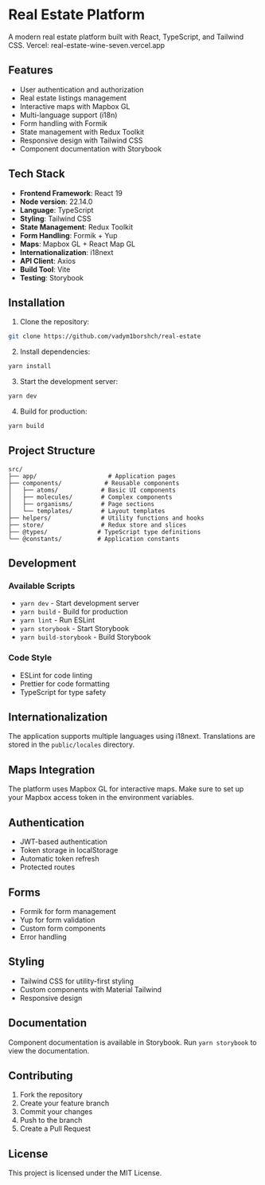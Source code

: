 # Real Estate Platform

A modern real estate platform built with React, TypeScript, and Tailwind CSS.
Vercel: real-estate-wine-seven.vercel.app

## Features

- User authentication and authorization
- Real estate listings management
- Interactive maps with Mapbox GL
- Multi-language support (i18n)
- Form handling with Formik
- State management with Redux Toolkit
- Responsive design with Tailwind CSS
- Component documentation with Storybook

## Tech Stack

- **Frontend Framework**: React 19
- **Node version**: 22.14.0
- **Language**: TypeScript
- **Styling**: Tailwind CSS
- **State Management**: Redux Toolkit
- **Form Handling**: Formik + Yup
- **Maps**: Mapbox GL + React Map GL
- **Internationalization**: i18next
- **API Client**: Axios
- **Build Tool**: Vite
- **Testing**: Storybook

## Installation

1. Clone the repository:

```bash
git clone https://github.com/vadym1borshch/real-estate
```

2. Install dependencies:

```bash
yarn install
```

3. Start the development server:

```bash
yarn dev
```

4. Build for production:

```bash
yarn build
```

## Project Structure

```
src/
├── app/                    # Application pages
├── components/            # Reusable components
│   ├── atoms/            # Basic UI components
│   ├── molecules/        # Complex components
│   ├── organisms/        # Page sections
│   └── templates/        # Layout templates
├── helpers/              # Utility functions and hooks
├── store/                # Redux store and slices
├── @types/              # TypeScript type definitions
└── @constants/          # Application constants
```

## Development

### Available Scripts

- `yarn dev` - Start development server
- `yarn build` - Build for production
- `yarn lint` - Run ESLint
- `yarn storybook` - Start Storybook
- `yarn build-storybook` - Build Storybook

### Code Style

- ESLint for code linting
- Prettier for code formatting
- TypeScript for type safety

## Internationalization

The application supports multiple languages using i18next. Translations are stored in the `public/locales` directory.

## Maps Integration

The platform uses Mapbox GL for interactive maps. Make sure to set up your Mapbox access token in the environment variables.

## Authentication

- JWT-based authentication
- Token storage in localStorage
- Automatic token refresh
- Protected routes

## Forms

- Formik for form management
- Yup for form validation
- Custom form components
- Error handling

## Styling

- Tailwind CSS for utility-first styling
- Custom components with Material Tailwind
- Responsive design

## Documentation

Component documentation is available in Storybook. Run `yarn storybook` to view the documentation.

## Contributing

1. Fork the repository
2. Create your feature branch
3. Commit your changes
4. Push to the branch
5. Create a Pull Request

## License

This project is licensed under the MIT License.
